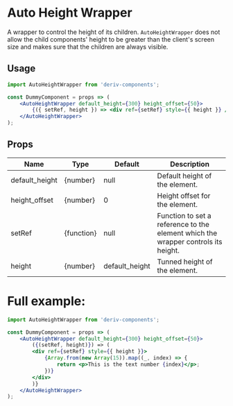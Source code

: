 # Auto Height Wrapper

A wrapper to control the height of its children. `AutoHeightWrapper` does not allow the child components' height to be greater than the client's screen size and makes sure that the children are always visible.

## Usage

```jsx
import AutoHeightWrapper from 'deriv-components';

const DummyComponent = props => (
    <AutoHeightWrapper default_height={300} height_offset={50}>
        {({ setRef, height }) => <div ref={setRef} style={{ height }} />}
    </AutoHeightWrapper>
);
```

## Props

| Name           | Type       | Default        | Description                                                                       |
| -------------- | ---------- | -------------- | --------------------------------------------------------------------------------- |
| default_height | {number}   | null           | Default height of the element.                                                    |
| height_offset  | {number}   | 0              | Height offset for the element.                                                    |
| setRef         | {function} | null           | Function to set a reference to the element which the wrapper controls its height. |
| height         | {number}   | default_height | Tunned height of the element.                                                     |

# Full example:

```jsx
import AutoHeightWrapper from 'deriv-components';

const DummyComponent = props => (
    <AutoHeightWrapper default_height={300} height_offset={50}>
        ({(setRef, height)}) => (
        <div ref={setRef} style={{ height }}>
            {Array.from(new Array(15)).map((_, index) => {
                return <p>This is the text number {index}</p>;
            })}
        </div>
        )}
    </AutoHeightWrapper>
);
```

